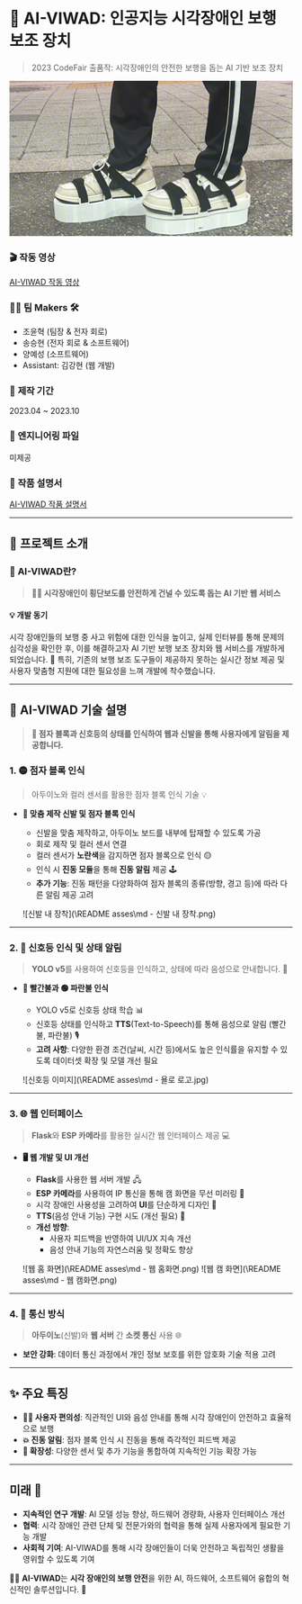 # 🚦 **AI-VIWAD: 인공지능 시각장애인 보행 보조 장치**
> 2023 CodeFair 출품작: 시각장애인의 안전한 보행을 돕는 AI 기반 보조 장치

![AI-VIWAD](/README%20asses/profile_image.png)

### 🎬 **작동 영상**
[AI-VIWAD 작동 영상](https://youtu.be/XwjiE8r5t54)

### 🧑‍💻 **팀 Makers 🛠️**
- 조윤혁 (팀장 & 전자 회로)
- 송승현 (전자 회로 & 소프트웨어)
- 양예성 (소프트웨어)
- Assistant: 김강현 (웹 개발)

### 📅 **제작 기간**
2023.04 ~ 2023.10

### 📝 **엔지니어링 파일**
미제공

### 📄 **작품 설명서**
[AI-VIWAD 작품 설명서](https://docs.google.com/document/d/1tyV2fjZkA8JoP6vy9Sr6bMmbAfNee75N/edit?usp=sharing&ouid=107164361597916380257&rtpof=true&sd=true)

---

## 🌟 **프로젝트 소개**

### 🦾 **AI-VIWAD란?**
> **🚶‍♀️ 시각장애인이 횡단보도를 안전하게 건널 수 있도록 돕는 AI 기반 웹 서비스**

#### **💡 개발 동기**
시각 장애인들의 보행 중 사고 위험에 대한 인식을 높이고, 실제 인터뷰를 통해 문제의 심각성을 확인한 후, 이를 해결하고자 AI 기반 보행 보조 장치와 웹 서비스를 개발하게 되었습니다. 🔧 특히, 기존의 보행 보조 도구들이 제공하지 못하는 실시간 정보 제공 및 사용자 맞춤형 지원에 대한 필요성을 느껴 개발에 착수했습니다.

---

## 🔧 **AI-VIWAD 기술 설명**

> **🚦 점자 블록과 신호등의 상태를 인식하여 웹과 신발을 통해 사용자에게 알림을 제공합니다.**

### **1. 🟡 점자 블록 인식**

> 아두이노와 컬러 센서를 활용한 점자 블록 인식 기술 💡

- **👟 맞춤 제작 신발 및 점자 블록 인식**
  - 신발을 맞춤 제작하고, 아두이노 보드를 내부에 탑재할 수 있도록 가공
  - 회로 제작 및 컬러 센서 연결
  - 컬러 센서가 **노란색**을 감지하면 점자 블록으로 인식 🟡
  - 인식 시 **진동 모듈**을 통해 **진동 알림** 제공 🕹️
  - **추가 기능**: 진동 패턴을 다양화하여 점자 블록의 종류(방향, 경고 등)에 따라 다른 알림 제공 고려

  ![신발 내 장착](\README asses\md - 신발 내 장착.png)

---

### **2. 🚦 신호등 인식 및 상태 알림**

> **YOLO v5**를 사용하여 신호등을 인식하고, 상태에 따라 음성으로 안내합니다. 📢

- **🔴 빨간불과 🟢 파란불 인식**
  - YOLO v5로 신호등 상태 학습 📊
  - 신호등 상태를 인식하고 **TTS**(Text-to-Speech)를 통해 음성으로 알림 (빨간불, 파란불) 🎙️
  - **고려 사항**: 다양한 환경 조건(날씨, 시간 등)에서도 높은 인식률을 유지할 수 있도록 데이터셋 확장 및 모델 개선 필요

  ![신호등 이미지](\README asses\md - 욜로 로고.jpg)

---

### **3. 🌐 웹 인터페이스**

> **Flask**와 **ESP 카메라**를 활용한 실시간 웹 인터페이스 제공 💻

- **🖥️ 웹 개발 및 UI 개선**
  - **Flask**를 사용한 웹 서버 개발 🖧
  - **ESP 카메라**를 사용하여 IP 통신을 통해 캠 화면을 무선 미러링 📸
  - 시각 장애인 사용성을 고려하여 **UI**를 단순하게 디자인 🎨
  - **TTS**(음성 안내 기능) 구현 시도 (개선 필요) 🔄
  - **개선 방향**:
    - 사용자 피드백을 반영하여 UI/UX 지속 개선
    - 음성 안내 기능의 자연스러움 및 정확도 향상

  ![웹 홈 화면](\README asses\md - 웹 홈화면.png)
  ![웹 캠 화면](\README asses\md - 웹 캠화면.png)

---

### **4. 🔌 통신 방식**

> **아두이노**(신발)와 **웹 서버** 간 **소켓 통신** 사용 🌐
- **보안 강화**: 데이터 통신 과정에서 개인 정보 보호를 위한 암호화 기술 적용 고려

---

## **✨ 주요 특징**

- **👨‍🦯 사용자 편의성**: 직관적인 UI와 음성 안내를 통해 시각 장애인이 안전하고 효율적으로 보행
- **💥 진동 알림**: 점자 블록 인식 시 진동을 통해 즉각적인 피드백 제공
- **🚀 확장성**: 다양한 센서 및 추가 기능을 통합하여 지속적인 기능 확장 가능

---

##  미래 **🌱**

- **지속적인 연구 개발**: AI 모델 성능 향상, 하드웨어 경량화, 사용자 인터페이스 개선
- **협력**: 시각 장애인 관련 단체 및 전문가와의 협력을 통해 실제 사용자에게 필요한 기능 개발
- **사회적 기여**: AI-VIWAD를 통해 시각 장애인들이 더욱 안전하고 독립적인 생활을 영위할 수 있도록 기여

🚶‍♂️ **AI-VIWAD**는 **시각 장애인의 보행 안전**을 위한 AI, 하드웨어, 소프트웨어 융합의 혁신적인 솔루션입니다. 🦾
